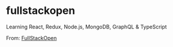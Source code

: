# fullstackopen

Learning React, Redux, Node.js, MongoDB, GraphQL & TypeScript

From: [FullStackOpen](https://fullstackopen.com/)
